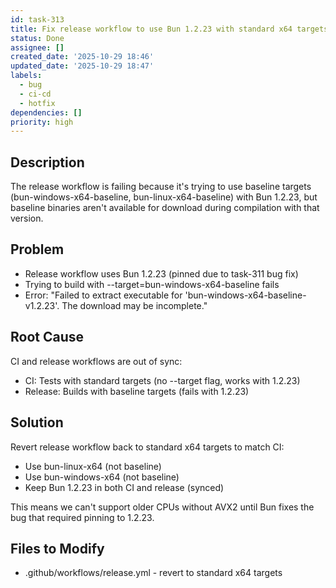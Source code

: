 ```yaml
---
id: task-313
title: Fix release workflow to use Bun 1.2.23 with standard x64 targets
status: Done
assignee: []
created_date: '2025-10-29 18:46'
updated_date: '2025-10-29 18:47'
labels:
  - bug
  - ci-cd
  - hotfix
dependencies: []
priority: high
---
```


## Description

<!-- SECTION:DESCRIPTION:BEGIN -->
The release workflow is failing because it's trying to use baseline targets (bun-windows-x64-baseline, bun-linux-x64-baseline) with Bun 1.2.23, but baseline binaries aren't available for download during compilation with that version.

## Problem
- Release workflow uses Bun 1.2.23 (pinned due to task-311 bug fix)
- Trying to build with --target=bun-windows-x64-baseline fails
- Error: "Failed to extract executable for 'bun-windows-x64-baseline-v1.2.23'. The download may be incomplete."

## Root Cause
CI and release workflows are out of sync:
- CI: Tests with standard targets (no --target flag, works with 1.2.23)
- Release: Builds with baseline targets (fails with 1.2.23)

## Solution
Revert release workflow back to standard x64 targets to match CI:
- Use bun-linux-x64 (not baseline)
- Use bun-windows-x64 (not baseline)
- Keep Bun 1.2.23 in both CI and release (synced)

This means we can't support older CPUs without AVX2 until Bun fixes the bug that required pinning to 1.2.23.

## Files to Modify
- .github/workflows/release.yml - revert to standard x64 targets
<!-- SECTION:DESCRIPTION:END -->

